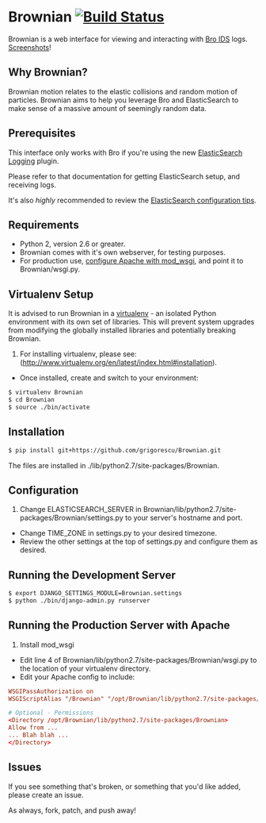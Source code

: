 Brownian [![Build Status](https://secure.travis-ci.org/grigorescu/Brownian.png)](http://travis-ci.org/grigorescu/Brownian)
================================

Brownian is a web interface for viewing and interacting with [Bro IDS](http://bro-ids.org/) logs. [Screenshots](http://imgur.com/a/vfhCf)!

Why Brownian?
-------------

Brownian motion relates to the elastic collisions and random motion of particles. Brownian aims to help you leverage Bro and ElasticSearch to make sense of a massive amount of seemingly random data.

Prerequisites
-------------

This interface only works with Bro if you're using the new [ElasticSearch Logging](http://git.bro-ids.org/bro.git/blob/refs/heads/topic/seth/elasticsearch:/doc/logging-elasticsearch.rst) plugin.

Please refer to that documentation for getting ElasticSearch setup, and receiving logs.

It's also *highly* recommended to review the [ElasticSearch configuration tips](https://github.com/grigorescu/Brownian/wiki/ElasticSearch-Configuration).

Requirements
------------

* Python 2, version 2.6 or greater.
* Brownian comes with it's own webserver, for testing purposes.
* For production use, [configure Apache with mod_wsgi](https://docs.djangoproject.com/en/1.4/howto/deployment/wsgi/modwsgi/), and point it to Brownian/wsgi.py.

Virtualenv Setup
----------------

It is advised to run Brownian in a [virtualenv](http://www.virtualenv.org/en/latest/index.html) - an isolated Python environment with its own set of libraries.
This will prevent system upgrades from modifying the globally installed libraries and potentially breaking Brownian.

1. For installing virtualenv, please see: (http://www.virtualenv.org/en/latest/index.html#installation).
+ Once installed, create and switch to your environment:

```bash
$ virtualenv Brownian
$ cd Brownian
$ source ./bin/activate
```

Installation
------------

```bash
$ pip install git+https://github.com/grigorescu/Brownian.git
```

The files are installed in ./lib/python2.7/site-packages/Brownian.

Configuration
-------------

1. Change ELASTICSEARCH_SERVER in Brownian/lib/python2.7/site-packages/Brownian/settings.py to your server's hostname and port.
+ Change TIME_ZONE in settings.py to your desired timezone.
+ Review the other settings at the top of settings.py and configure them as desired.

Running the Development Server
------------------------------
```bash
$ export DJANGO_SETTINGS_MODULE=Brownian.settings
$ python ./bin/django-admin.py runserver
```

Running the Production Server with Apache
-----------------------------------------
1. Install mod_wsgi
+ Edit line 4 of Brownian/lib/python2.7/site-packages/Brownian/wsgi.py to the location of your virtualenv directory.
+ Edit your Apache config to include:

```conf
WSGIPassAuthorization on
WSGIScriptAlias "/Brownian" "/opt/Brownian/lib/python2.7/site-packages/Brownian/wsgi.py

# Optional - Permissions
<Directory /opt/Brownian/lib/python2.7/site-packages/Brownian>
Allow from ...
... Blah blah ...
</Directory>
```

Issues
------

If you see something that's broken, or something that you'd like added, please create an issue.

As always, fork, patch, and push away!

